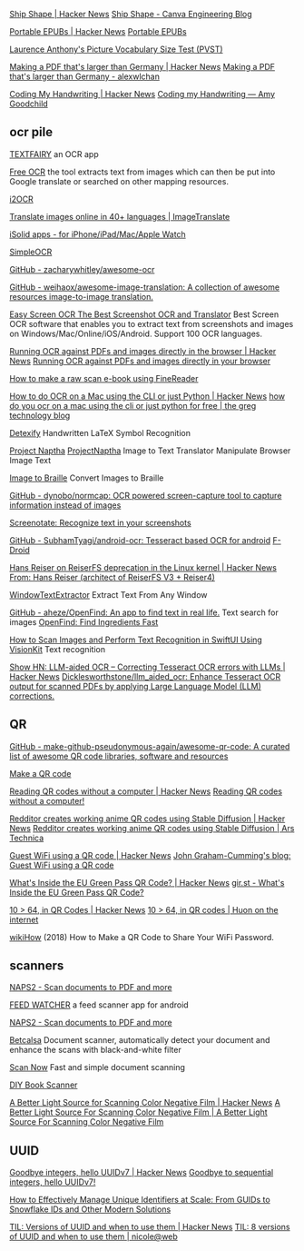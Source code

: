 
[Ship Shape | Hacker News](https://news.ycombinator.com/item?id=38249214)
[Ship Shape - Canva Engineering Blog](https://www.canva.dev/blog/engineering/ship-shape/)

[Portable EPUBs | Hacker News](https://news.ycombinator.com/item?id=39138042)
[Portable EPUBs](https://web.archive.org/web/20240223084047/https://willcrichton.net/notes/portable-epubs/)

[Laurence Anthony's Picture Vocabulary Size Test (PVST)](https://laurenceanthony.net/software/pvst)

[Making a PDF that's larger than Germany | Hacker News](https://news.ycombinator.com/item?id=39210507)
[Making a PDF that's larger than Germany - alexwlchan](https://alexwlchan.net/2024/big-pdf/)

[Coding My Handwriting | Hacker News](https://news.ycombinator.com/item?id=40408291)
[Coding my Handwriting — Amy Goodchild](https://www.amygoodchild.com/blog/cursive-handwriting-in-javascript)

## ocr pile

[TEXTFAIRY](https://github.com/renard314/textfairy)
an OCR app

[Free OCR](https://www.free-ocr.com/)
the tool extracts text from images which can then be put into Google translate or searched on other mapping resources.

[i2OCR](https://www.i2ocr.com/)

[Translate images online in 40+ languages | ImageTranslate](https://www.imagetranslate.com/)

[iSolid apps - for iPhone/iPad/Mac/Apple Watch](https://www.isolid.be/)

[SimpleOCR](https://www.simpleocr.com/)

[GitHub - zacharywhitley/awesome-ocr](https://github.com/zacharywhitley/awesome-ocr)

[GitHub - weihaox/awesome-image-translation: A collection of awesome resources image-to-image translation.](https://github.com/weihaox/awesome-image-translation)

[Easy Screen OCR The Best Screenshot OCR and Translator](https://easyscreenocr.com/)
Best Screen OCR software that enables you to extract text from screenshots and images on Windows/Mac/Online/iOS/Android. Support 100 OCR languages.

[Running OCR against PDFs and images directly in the browser | Hacker News](https://news.ycombinator.com/item?id=39877391)
[Running OCR against PDFs and images directly in your browser](https://simonwillison.net/2024/Mar/30/ocr-pdfs-images/)

[How to make a raw scan e-book using FineReader](http://ebooks.byethost6.com/scanning_howto.htm?i=1)

[How to do OCR on a Mac using the CLI or just Python | Hacker News](https://news.ycombinator.com/item?id=38844943)
[how do you ocr on a mac using the cli or just python for free | the greg technology blog](https://blog.greg.technology/2024/01/02/how-do-you-ocr-on-a-mac.html)

[Detexify](http://detexify.kirelabs.org/classify.html)
Handwritten LaTeX Symbol Recognition

[Project Naptha](https://projectnaptha.com/)
[ProjectNaptha](https://chrome.google.com/webstore/detail/project-naptha/molncoemjfmpgdkbdlbjmhlcgniigdnf)
Image to Text Translator
Manipulate Browser Image Text

[Image to Braille](https://505e06b2.github.io/Image-to-Braille/)
Convert Images to Braille

[GitHub - dynobo/normcap: OCR powered screen-capture tool to capture information instead of images](https://github.com/dynobo/normcap)

[Screenotate: Recognize text in your screenshots](https://screenotate.com/)

[GitHub - SubhamTyagi/android-ocr: Tesseract based OCR for android](https://github.com/SubhamTyagi/android-ocr)
[F-Droid](https://www.f-droid.org/app/io.github.subhamtyagi.ocr)

[Hans Reiser on ReiserFS deprecation in the Linux kernel | Hacker News](https://news.ycombinator.com/item?id=39042626)
[From: Hans Reiser (architect of ReiserFS V3 + Reiser4)](https://ftp.mfek.org/Reiser/Letters/%E2%84%962%20Hans%E2%86%92Fred/reiser_response.html)

[WindowTextExtractor](https://github.com/AlexanderPro/WindowTextExtractor)
Extract Text From Any Window

[GitHub - aheze/OpenFind: An app to find text in real life.](https://github.com/aheze/OpenFind)
Text search for images
[OpenFind: Find Ingredients Fast](https://open.getfind.app/)

[How to Scan Images and Perform Text Recognition in SwiftUI Using VisionKit](https://www.appcoda.com/swiftui-text-recognition/)
Text recognition

[Show HN: LLM-aided OCR – Correcting Tesseract OCR errors with LLMs | Hacker News](https://news.ycombinator.com/item?id=41203306)
[Dicklesworthstone/llm_aided_ocr: Enhance Tesseract OCR output for scanned PDFs by applying Large Language Model (LLM) corrections.](https://github.com/Dicklesworthstone/llm_aided_ocr)

## QR

[GitHub - make-github-pseudonymous-again/awesome-qr-code: A curated list of awesome QR code libraries, software and resources](https://github.com/make-github-pseudonymous-again/awesome-qr-code)

[Make a QR code](https://qr-code-generator-clp.glitch.me/)

[Reading QR codes without a computer | Hacker News](https://news.ycombinator.com/item?id=39087752)
[Reading QR codes without a computer!](https://qr.blinry.org/)

[Redditor creates working anime QR codes using Stable Diffusion | Hacker News](https://news.ycombinator.com/item?id=36218281)
[Redditor creates working anime QR codes using Stable Diffusion | Ars Technica](https://arstechnica.com/information-technology/2023/06/redditor-creates-working-anime-qr-codes-using-stable-diffusion/)

[Guest WiFi using a QR code | Hacker News](https://news.ycombinator.com/item?id=32069926)
[John Graham-Cumming's blog: Guest WiFi using a QR code](https://blog.jgc.org/2022/07/guest-wifi-using-qr-code.html)

[What's Inside the EU Green Pass QR Code? | Hacker News](https://news.ycombinator.com/item?id=27589913)
[gir.st - What's Inside the EU Green Pass QR Code?](https://gir.st/blog/greenpass.html)

[10 > 64, in QR Codes | Hacker News](https://news.ycombinator.com/item?id=39894148)
[10 > 64, in QR codes | Huon on the internet](https://huonw.github.io/blog/2024/03/qr-base10-base64/)

[wikiHow](https://www.wikihow.com/Make-a-QR-Code-to-Share-Your-WiFi-Password)
(2018) How to Make a QR Code to Share Your WiFi Password.

## scanners

[NAPS2 - Scan documents to PDF and more](https://www.naps2.com/)

[FEED WATCHER](https://github.com/zouroboros/feed-watcher)
a feed scanner app for android

[NAPS2 - Scan documents to PDF and more](https://www.naps2.com/)

[Betcalsa](https://github.com/emredurukn/betcalsa)
Document scanner, automatically detect your document and enhance the scans with black-and-white filter

[Scan Now](https://github.com/WezSieTato/ScanNow)
Fast and simple document scanning

[DIY Book Scanner](https://www.diybookscanner.org/)

[A Better Light Source for Scanning Color Negative Film | Hacker News](https://news.ycombinator.com/item?id=41167899)
[A Better Light Source For Scanning Color Negative Film | A Better Light Source For Scanning Color Negative Film](https://jackw01.github.io/scanlight/)

## UUID

[Goodbye integers, hello UUIDv7 | Hacker News](https://news.ycombinator.com/item?id=37733036)
[Goodbye to sequential integers, hello UUIDv7!](https://buildkite.com/blog/goodbye-integers-hello-uuids)

[How to Effectively Manage Unique Identifiers at Scale: From GUIDs to Snowflake IDs and Other Modern Solutions](https://www.freecodecamp.org/news/how-to-effectively-manage-unique-identifiers-at-scale/)

[TIL: Versions of UUID and when to use them | Hacker News](https://news.ycombinator.com/item?id=41350225)
[TIL: 8 versions of UUID and when to use them | nicole@web](https://ntietz.com/blog/til-uses-for-the-different-uuid-versions/)
